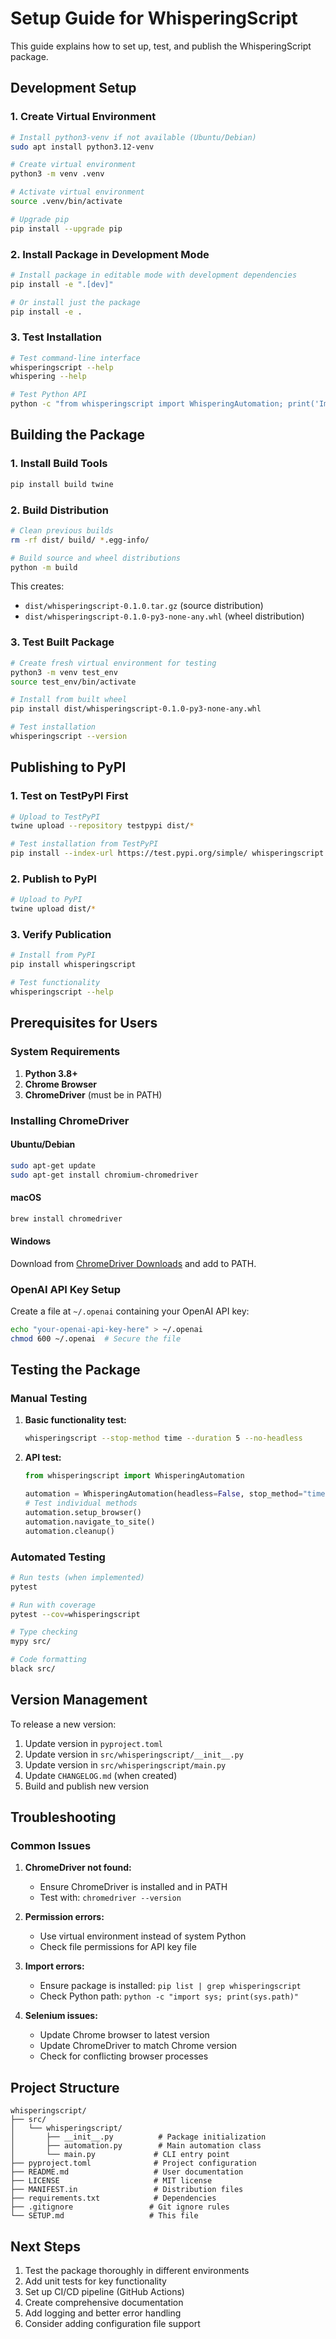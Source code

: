 # Setup Guide for WhisperingScript

This guide explains how to set up, test, and publish the WhisperingScript package.

## Development Setup

### 1. Create Virtual Environment

```bash
# Install python3-venv if not available (Ubuntu/Debian)
sudo apt install python3.12-venv

# Create virtual environment
python3 -m venv .venv

# Activate virtual environment
source .venv/bin/activate

# Upgrade pip
pip install --upgrade pip
```

### 2. Install Package in Development Mode

```bash
# Install package in editable mode with development dependencies
pip install -e ".[dev]"

# Or install just the package
pip install -e .
```

### 3. Test Installation

```bash
# Test command-line interface
whisperingscript --help
whispering --help

# Test Python API
python -c "from whisperingscript import WhisperingAutomation; print('Import successful')"
```

## Building the Package

### 1. Install Build Tools

```bash
pip install build twine
```

### 2. Build Distribution

```bash
# Clean previous builds
rm -rf dist/ build/ *.egg-info/

# Build source and wheel distributions
python -m build
```

This creates:
- `dist/whisperingscript-0.1.0.tar.gz` (source distribution)
- `dist/whisperingscript-0.1.0-py3-none-any.whl` (wheel distribution)

### 3. Test Built Package

```bash
# Create fresh virtual environment for testing
python3 -m venv test_env
source test_env/bin/activate

# Install from built wheel
pip install dist/whisperingscript-0.1.0-py3-none-any.whl

# Test installation
whisperingscript --version
```

## Publishing to PyPI

### 1. Test on TestPyPI First

```bash
# Upload to TestPyPI
twine upload --repository testpypi dist/*

# Test installation from TestPyPI
pip install --index-url https://test.pypi.org/simple/ whisperingscript
```

### 2. Publish to PyPI

```bash
# Upload to PyPI
twine upload dist/*
```

### 3. Verify Publication

```bash
# Install from PyPI
pip install whisperingscript

# Test functionality
whisperingscript --help
```

## Prerequisites for Users

### System Requirements

1. **Python 3.8+**
2. **Chrome Browser**
3. **ChromeDriver** (must be in PATH)

### Installing ChromeDriver

#### Ubuntu/Debian
```bash
sudo apt-get update
sudo apt-get install chromium-chromedriver
```

#### macOS
```bash
brew install chromedriver
```

#### Windows
Download from [ChromeDriver Downloads](https://chromedriver.chromium.org/) and add to PATH.

### OpenAI API Key Setup

Create a file at `~/.openai` containing your OpenAI API key:

```bash
echo "your-openai-api-key-here" > ~/.openai
chmod 600 ~/.openai  # Secure the file
```

## Testing the Package

### Manual Testing

1. **Basic functionality test:**
   ```bash
   whisperingscript --stop-method time --duration 5 --no-headless
   ```

2. **API test:**
   ```python
   from whisperingscript import WhisperingAutomation
   
   automation = WhisperingAutomation(headless=False, stop_method="time", recording_duration=5)
   # Test individual methods
   automation.setup_browser()
   automation.navigate_to_site()
   automation.cleanup()
   ```

### Automated Testing

```bash
# Run tests (when implemented)
pytest

# Run with coverage
pytest --cov=whisperingscript

# Type checking
mypy src/

# Code formatting
black src/
```

## Version Management

To release a new version:

1. Update version in `pyproject.toml`
2. Update version in `src/whisperingscript/__init__.py`
3. Update version in `src/whisperingscript/main.py`
4. Update `CHANGELOG.md` (when created)
5. Build and publish new version

## Troubleshooting

### Common Issues

1. **ChromeDriver not found:**
   - Ensure ChromeDriver is installed and in PATH
   - Test with: `chromedriver --version`

2. **Permission errors:**
   - Use virtual environment instead of system Python
   - Check file permissions for API key file

3. **Import errors:**
   - Ensure package is installed: `pip list | grep whisperingscript`
   - Check Python path: `python -c "import sys; print(sys.path)"`

4. **Selenium issues:**
   - Update Chrome browser to latest version
   - Update ChromeDriver to match Chrome version
   - Check for conflicting browser processes

## Project Structure

```
whisperingscript/
├── src/
│   └── whisperingscript/
│       ├── __init__.py          # Package initialization
│       ├── automation.py        # Main automation class
│       └── main.py             # CLI entry point
├── pyproject.toml              # Project configuration
├── README.md                   # User documentation
├── LICENSE                     # MIT license
├── MANIFEST.in                 # Distribution files
├── requirements.txt            # Dependencies
├── .gitignore                 # Git ignore rules
└── SETUP.md                   # This file
```

## Next Steps

1. Test the package thoroughly in different environments
2. Add unit tests for key functionality
3. Set up CI/CD pipeline (GitHub Actions)
4. Create comprehensive documentation
5. Add logging and better error handling
6. Consider adding configuration file support
